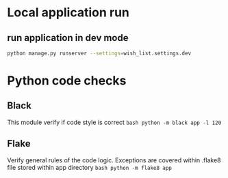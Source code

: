 # Local application run

## run application in dev mode
```bash
python manage.py runserver --settings=wish_list.settings.dev
```



# Python code checks

## Black
This module verify if code style is correct
``bash
python -m black app -l 120
``

## Flake
Verify general rules of the code logic. Exceptions are covered within .flake8 file stored within app directory
``bash
python -m flake8 app
``